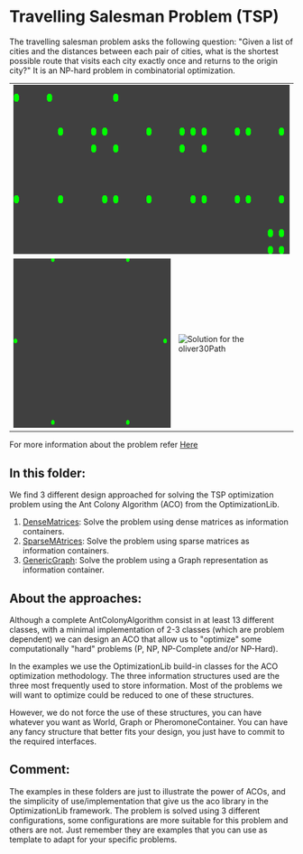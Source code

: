 # Travelling Salesman Problem (TSP)
The travelling salesman problem asks the following question: "Given a list of cities and the distances between 
each pair of cities, what is the shortest possible route that visits each city exactly once and returns to the origin 
city?" It is an NP-hard problem in combinatorial optimization.


<table>
  <tr>
    <td colspan="2"> <img src="https://github.com/SergioOyaga/AntColonyAlgorithmExamples/blob/master/src/out/TSP/colonyGif.gif"  title="Solution for the ColonyPath" alt="Solution for the colonyPath" width="750" height="300" /></td>
  </tr>
  <tr>
    <td> <img src="https://github.com/SergioOyaga/AntColonyAlgorithmExamples/blob/master/src/out/TSP/hexagonGif.gif"  title="Solution for the HexagonPath" alt="Solution for the hexagonPath" width="350" height="300" /></td>
    <td> <img src="https://github.com/SergioOyaga/AntColonyAlgorithmExamples/blob/master/src/out/TSP/oliver30Gif.gif"  title="Solution for the oliver30Path" alt="Solution for the oliver30Path" width="400" height="405" /></td>
  </tr>
</table>

For more information about the problem refer [Here](https://en.wikipedia.org/wiki/Travelling_salesman_problem)

## In this folder:
We find 3 different design approached for solving the TSP optimization problem using the Ant Colony Algorithm (ACO)
from the OptimizationLib.
1. [DenseMatrices](https://github.com/SergioOyaga/AntColonyAlgorithmExamples/blob/master/src/main/java/org/soyaga/examples/TSP/DenseMatrices):
   Solve the problem using dense matrices as information containers.
2. [SparseMAtrices](https://github.com/SergioOyaga/AntColonyAlgorithmExamples/blob/master/src/main/java/org/soyaga/examples/TSP/SparseMAtrices):
   Solve the problem using sparse matrices as information containers.
3. [GenericGraph](https://github.com/SergioOyaga/AntColonyAlgorithmExamples/blob/master/src/main/java/org/soyaga/examples/TSP/GenericGraph):
   Solve the problem using a Graph representation as information container.

## About the approaches:
Although a complete AntColonyAlgorithm consist in at least 13 different classes,
with a minimal implementation of 2-3 classes (which are problem dependent) we can design an ACO that allow us to "optimize"
some computationally "hard" problems (P, NP, NP-Complete and/or NP-Hard).

In the examples we use the OptimizationLib build-in classes for the ACO optimization methodology.
The three information structures used are the three most frequently used to store information. Most of the problems we 
will want to optimize could be reduced to one of these structures.

However, we do not force the use of these structures, you can have whatever you want as World, Graph or 
PheromoneContainer. You can have any fancy structure that better fits your design, you just have to commit to the 
required interfaces. 

## Comment:
The examples in these folders are just to illustrate the power of ACOs, and the simplicity of use/implementation
that give us the aco library in the OptimizationLib framework. The problem is solved using 3 different configurations,
some configurations are more suitable for this problem and others are not. Just remember they are examples that you can
use as template to adapt for your specific problems.

